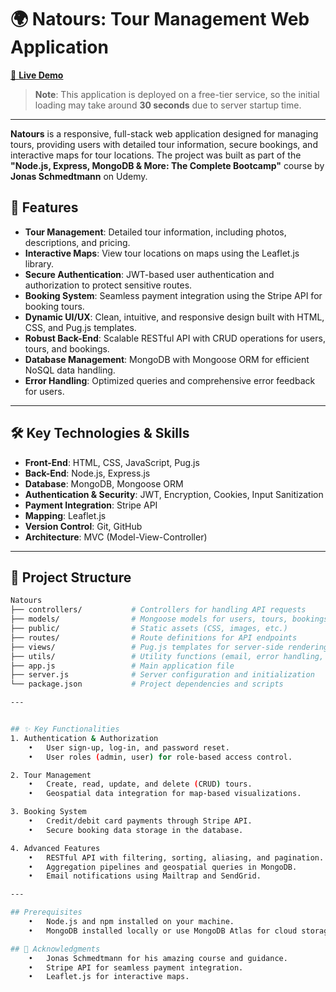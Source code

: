 # 🌍 Natours: Tour Management Web Application  
[🚀 **Live Demo**](https://natours-xjcq.onrender.com/)  
> **Note**: This application is deployed on a free-tier service, so the initial loading may take around **30 seconds** due to server startup time.

---

**Natours** is a responsive, full-stack web application designed for managing tours, providing users with detailed tour information, secure bookings, and interactive maps for tour locations. The project was built as part of the **"Node.js, Express, MongoDB & More: The Complete Bootcamp"** course by **Jonas Schmedtmann** on Udemy.  

## 🚀 Features  
- **Tour Management**: Detailed tour information, including photos, descriptions, and pricing.  
- **Interactive Maps**: View tour locations on maps using the Leaflet.js library.  
- **Secure Authentication**: JWT-based user authentication and authorization to protect sensitive routes.  
- **Booking System**: Seamless payment integration using the Stripe API for booking tours.  
- **Dynamic UI/UX**: Clean, intuitive, and responsive design built with HTML, CSS, and Pug.js templates.  
- **Robust Back-End**: Scalable RESTful API with CRUD operations for users, tours, and bookings.  
- **Database Management**: MongoDB with Mongoose ORM for efficient NoSQL data handling.  
- **Error Handling**: Optimized queries and comprehensive error feedback for users.  

---

## 🛠️ Key Technologies & Skills  
- **Front-End**: HTML, CSS, JavaScript, Pug.js  
- **Back-End**: Node.js, Express.js  
- **Database**: MongoDB, Mongoose ORM  
- **Authentication & Security**: JWT, Encryption, Cookies, Input Sanitization  
- **Payment Integration**: Stripe API  
- **Mapping**: Leaflet.js  
- **Version Control**: Git, GitHub  
- **Architecture**: MVC (Model-View-Controller)  

---

## 📂 Project Structure  
```bash
Natours
├── controllers/           # Controllers for handling API requests
├── models/                # Mongoose models for users, tours, bookings, etc.
├── public/                # Static assets (CSS, images, etc.)
├── routes/                # Route definitions for API endpoints
├── views/                 # Pug.js templates for server-side rendering
├── utils/                 # Utility functions (email, error handling, etc.)
├── app.js                 # Main application file
├── server.js              # Server configuration and initialization
└── package.json           # Project dependencies and scripts

---


## ✨ Key Functionalities
1. Authentication & Authorization
	•	User sign-up, log-in, and password reset.
	•	User roles (admin, user) for role-based access control.

2. Tour Management
	•	Create, read, update, and delete (CRUD) tours.
	•	Geospatial data integration for map-based visualizations.

3. Booking System
	•	Credit/debit card payments through Stripe API.
	•	Secure booking data storage in the database.

4. Advanced Features
	•	RESTful API with filtering, sorting, aliasing, and pagination.
	•	Aggregation pipelines and geospatial queries in MongoDB.
	•	Email notifications using Mailtrap and SendGrid.

---

## Prerequisites
	•	Node.js and npm installed on your machine.
	•	MongoDB installed locally or use MongoDB Atlas for cloud storage.

## 🤝 Acknowledgments
	•	Jonas Schmedtmann for his amazing course and guidance.
	•	Stripe API for seamless payment integration.
	•	Leaflet.js for interactive maps.
